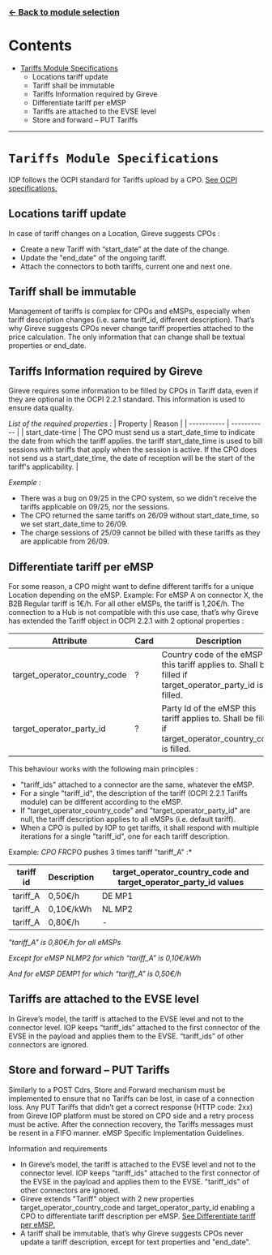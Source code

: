### [<- Back to module selection](cpo_edits.md)

# Contents

* [Tariffs Module Specifications](#tariffs-module-specifications)
  - Locations tariff update
  - Tariff shall be immutable
  - Tariffs Information required by Gireve
  - Differentiate tariff per eMSP
  - Tariffs are attached to the EVSE level
  - Store and forward – PUT Tariffs
 
***

# `Tariffs Module Specifications`

IOP follows the OCPI standard for Tariffs upload by a CPO. [See OCPI specifications.](https://github.com/ocpi/ocpi/blob/release-2.1.1-bugfixes/mod_tariffs.md)

## Locations tariff update 
In case of tariff changes on a Location, Gireve suggests  CPOs :

-   Create a new Tariff with “start_date” at the date of the change.
-   Update the "end_date" of the ongoing tariff.
-   Attach the connectors to both tariffs, current one and next one.

## Tariff shall be immutable

Management of tariffs is complex for CPOs and eMSPs, especially when tariff description changes (i.e. same tariff_id, different description). That’s why Gireve suggests CPOs  never change tariff properties attached to the price calculation. 
The only information that can change shall be textual properties or end_date.

## Tariffs Information required by Gireve

Gireve requires some information to be filled by CPOs in Tariff data, even if they are optional in the OCPI 2.2.1 standard. This information is used to ensure data quality.

*List of the required properties :*
| Property |	Reason |
| ----------- | ----------- |
| start_date-time | The CPO must send us a start_date_time to indicate the date from which the tariff applies. the tariff start_date_time is used to bill sessions with tariffs that apply when the session is active. If the CPO does not send us a start_date_time, the date of reception will be the start of the tariff's applicability. |

*Exemple :* 
- There was a bug on 09/25 in the CPO system, so we didn't receive the tariffs applicable on 09/25, nor the sessions.
- The CPO returned the same tariffs on 26/09 without start_date_time, so we set start_date_time to 26/09.
- The charge sessions of 25/09 cannot be billed with these tariffs as they are applicable from 26/09.


## Differentiate tariff per eMSP

For some reason, a CPO might want to define different tariffs for a unique Location depending on the eMSP.
Example: For eMSP A on connector X, the B2B Regular tariff is 1€/h. For all other eMSPs, the tariff is 1,20€/h.
The connection to a Hub is not compatible with this use case, that’s why Gireve has extended the Tariff object in OCPI 2.2.1 with 2 optional properties :

| Attribute |	Card |	Description |
| ----------- | ----------- | ----------- |
| target_operator_country_code | ? |	Country code of the eMSP this tariff applies to. Shall be filled if target_operator_party_id is filled. |
| target_operator_party_id	| ?	| Party Id of the eMSP this tariff applies to. Shall be filled if target_operator_country_code is filled. |

This behaviour works with the following main principles :

-   "tariff_ids" attached to a connector are the same, whatever the eMSP.
-   For a single "tariff_id", the description of the tariff (OCPI 2.2.1 Tariffs module) can be different according to the eMSP.
-   If "target_operator_country_code” and "target_operator_party_id" are null, the tariff description applies to all eMSPs (i.e. default tariff).
-   When a CPO is pulled by IOP to get tariffs, it shall respond with multiple iterations for a single "tariff_id", one for each tariff description.

Example:
*CPO FR*CPO pushes 3 times tariff "tariff_A" :*

 |tariff id |	Description | target_operator_country_code and target_operator_party_id values |
| ----------- | ----------- | ----------- |
| tariff_A	| 0,50€/h	| DE MP1| 
| tariff_A |	0,10€/kWh	| NL MP2 |
| tariff_A |	0,80€/h |	- |

*"tariff_A" is 0,80€/h for all eMSPs*

*Except for eMSP NLMP2 for which “tariff_A” is 0,10€/kWh*

*And for eMSP DEMP1 for which “tariff_A” is 0,50€/h*

## Tariffs are attached to the EVSE level
In Gireve’s model, the tariff is attached to the EVSE level and not to the connector level. IOP keeps “tariff_ids” attached to the first connector of the EVSE in the payload and applies them to the EVSE. “tariff_ids” of other connectors are ignored.


## Store and forward – PUT Tariffs
Similarly to a POST Cdrs, Store and Forward mechanism must be implemented to ensure that no Tariffs can be lost, in case of a connection loss. Any PUT Tariffs that didn’t get a correct response (HTTP code: 2xx) from  Gireve IOP platform must be stored on CPO side and a retry process must be active. After the connection recovery, the Tariffs messages must be resent in a FIFO manner. eMSP Specific Implementation Guidelines.


Information and requirements

-   In Gireve’s model, the tariff is attached to the EVSE level and not to the connector level. IOP keeps "tariff_ids" attached to the first connector of the EVSE in the payload and applies them to the EVSE. "tariff_ids" of other connectors are ignored.
-   Gireve extends "Tariff" object with 2 new properties target_operator_country_code and target_operator_party_id enabling a CPO to differentiate tariff description per eMSP. [See Differentiate tariff per eMSP.](#differentiate-tariff-per-emsp)
-   A tariff shall be immutable, that’s why Gireve suggests CPOs  never update a tariff description, except for text properties and "end_date".
